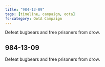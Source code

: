 ```yaml
---
title: "984-13-09"
tags: [timeline, campaign, oota]
fc-category: OotA Campaign
---
```

<span class='ob-timelines'
	data-date='984-13-09-00'
	data-title='Campaign: NAGA Adventures'
	data-class='orange'> Defeat bugbears and free prisoners from drow. </span>
## 984-13-09
Defeat bugbears and free prisoners from drow.

